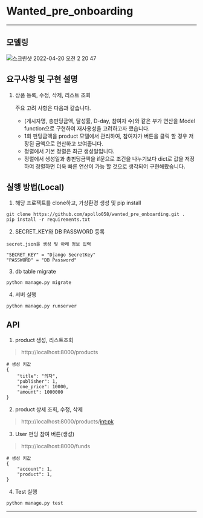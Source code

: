 # Wanted_pre_onboarding
---
## 모델링
![스크린샷 2022-04-20 오전 2 20 47](https://user-images.githubusercontent.com/77102285/164071274-ec320a76-3241-4753-8e82-271a0d5fc667.png)


## 요구사항 및 구현 설명

1. 상품 등록, 수정, 삭제, 리스트 조회

    주요 고려 사항은 다음과 같습니다.
     - (게시자명, 총펀딩금액, 달성률, D-day, 참여자 수)와 같은 부가 연산을 Model function으로 구현하여 재사용성을 고려하고자 했습니다.
     - 1회 펀딩금액을 product 모델에서 관리하여, 참여자가 버튼을 클릭 할 경우 저장된 금액으로 연산하고 보여줍니다.
     - 정렬에서 기본 정렬은 최근 생성일입니다.
     - 정렬에서 생성일과 총펀딩금액을 if문으로 조건을 나누기보다 dict로 값을 저장하여 정렬하면 더욱 빠른 연산이 가능 할 것으로 생각되어 구현해봤습니다.


## 실행 방법(Local)

1. 해당 프로젝트를 clone하고, 가상환경 생성 및 pip install
~~~
git clone https://github.com/apollo058/wanted_pre_onboarding.git .
pip install -r requirements.txt
~~~

2. SECRET_KEY와 DB PASSWORD 등록
~~~
secret.json을 생성 및 아래 정보 입력

"SECRET_KEY" = "Django SecretKey"
"PASSWORD" = "DB Password"
~~~

3. db table migrate
~~~
python manage.py migrate
~~~

4. 서버 실행
~~~
python manage.py runserver
~~~

## API
1. product 생성, 리스트조회
> http://localhost:8000/products
~~~
# 생성 키값
{
    "title": "의자",
    "publisher": 1,
    "one_price": 10000,
    "amount": 1000000
}
~~~

2. product 상세 조회, 수정, 삭제
> http://localhost:8000/products/<int:pk>

3. User 펀딩 참여 버튼(생성)
> http://localhost:8000/funds
~~~
# 생성 키값
{
    "account": 1,
    "product": 1,
}
~~~

4. Test 실행
~~~
python manage.py test
~~~
---
